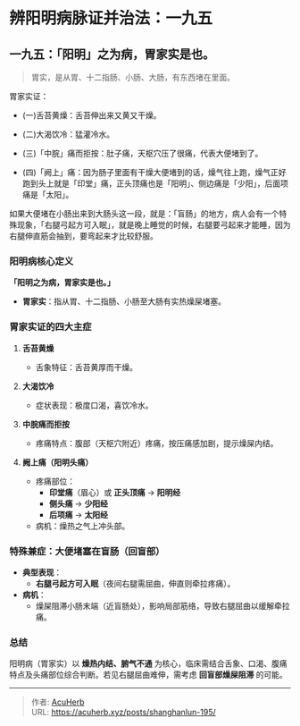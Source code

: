 # 辨阳明病脉证并治法：一九五


## 一九五：「阳明」之为病，胃家实是也。

<!--more-->

> 胃实，是从胃、十二指肠、小肠、大肠，有东西堵在里面。

胃家实证：

- (一)舌苔黄燥：舌苔伸出来又黄又干燥。

- (二)大渴饮冷：猛灌冷水。

- (三)「中脘」痛而拒按：肚子痛，天枢穴压了很痛，代表大便堵到了。

- (四)「阙上」痛：因为肠子里面有干燥大便堵到的话，燥气往上跑，燥气正好跑到头上就是「印堂」痛，正头顶痛也是「阳明」、侧边痛是「少阳」，后面项痛是「太阳」。

如果大便堵在小肠出来到大肠头这一段，就是：「盲肠」的地方，病人会有一个特殊现象，「右腿弓起方可入眠」，就是晚上睡觉的时候，右腿要弓起来才能睡，因为右腿伸直筋会抽到，要弯起来才比较舒服。

### **阳明病核心定义**  
**「阳明之为病，胃家实是也。」**  
- **胃家实**：指从胃、十二指肠、小肠至大肠有实热燥屎堵塞。  

### **胃家实证的四大主症**  
1. **舌苔黄燥**  
   - 舌象特征：舌苔黄厚而干燥。  

2. **大渴饮冷**  
   - 症状表现：极度口渴，喜饮冷水。  

3. **中脘痛而拒按**  
   - 疼痛特点：腹部（天枢穴附近）疼痛，按压痛感加剧，提示燥屎内结。  

4. **阙上痛（阳明头痛）**  
   - 疼痛部位：  
     - **印堂痛**（眉心）或 **正头顶痛** → **阳明经**  
     - **侧头痛** → **少阳经**  
     - **后项痛** → **太阳经**  
   - 病机：燥热之气上冲头部。  

### **特殊兼症：大便堵塞在盲肠（回盲部）**  
- **典型表现**：  
  - **右腿弓起方可入眠**（夜间右腿需屈曲，伸直则牵拉疼痛）。  
- **病机**：  
  - 燥屎阻滞小肠末端（近盲肠处），影响局部筋络，导致右腿屈曲以缓解牵拉痛。  

### **总结**  
阳明病（胃家实）以 **燥热内结、腑气不通** 为核心，临床需结合舌象、口渴、腹痛特点及头痛部位综合判断。若见右腿屈曲难伸，需考虑 **回盲部燥屎阻滞** 的可能。

---

> 作者: [AcuHerb](https://acuherb.xyz)  
> URL: https://acuherb.xyz/posts/shanghanlun-195/  

